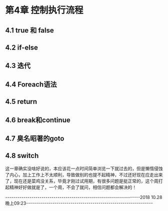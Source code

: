 # 第4章 控制执行流程

## 4.1 true 和 false

## 4.2 if-else

## 4.3 迭代

## 4.4 Foreach语法

## 4.5 return

## 4.6 break和continue

## 4.7 臭名昭著的goto

## 4.8 switch

这一章确实没啥好说的，本应该花一点时间简单浏览一下就过去的，但是懒惰侵蚀了内心，加上工作上不太顺利，导致做别的也提不起精神，不过还好现在应走出来了，现在还是菜鸡没关系，毕竟才刚过试用期，有很多问题是挺正常的，这个周打起精神好好做就是了，一个周，不会了就问，相信问题都会解决的！



-------------------------------------------------------------------2018 10.28 晚上09:23---------------------------------------------------------------